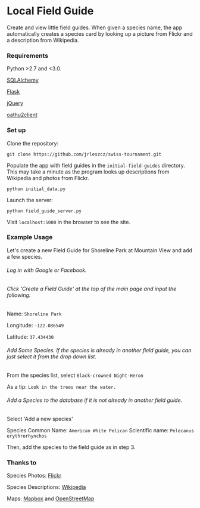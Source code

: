 # Local Field Guide
Create and view little field guides. When given a species name, the app automatically creates a species card by looking up a picture from Flickr and a description from Wikipedia. 


### Requirements

Python >2.7 and <3.0.

[SQLAlchemy](http://www.sqlalchemy.org/)

[Flask](http://flask.pocoo.org/)

[jQuery](https://jquery.com/)

[oathu2client](https://pypi.python.org/pypi/oauth2client)




### Set up

Clone the repository:

`git clone https://github.com/jrleszcz/swiss-tournament.git`


Populate the app with field guides in the `initial-field-guides` directory. This may take a minute as the program looks up descriptions from Wikipedia and photos from Flickr. 

`python initial_data.py`


Launch the server:

`python field_guide_server.py`


Visit `localhost:5000` in the browser to see the site.



### Example Usage

Let's create a new Field Guide for Shoreline Park at Mountain View and add a few species.


###### Log in with Google or Facebook.


###### Click 'Create a Field Guide' at the top of the main page and input the following:

Name: `Shoreline Park`

Longitude: `-122.086549`

Latitude: `37.434430`


###### Add Some Species. If the species is already in another field guide, you can just select it from the drop down list.


From the species list, select `Black-crowned Night-Heron`

As a tip: `Look in the trees near the water.`


###### Add a Species to the database if it is not already in another field guide.

Select 'Add a new species'

Species Common Name: `American White Pelican`
Scientific name: `Pelecanus erythrorhynchos`

Then, add the species to the field guide as in step 3. 

### Thanks to

Species Photos: [Flickr](https://www.flickr.com/)

Species Descriptions: [Wikipedia](https://www.wikipedia.org/)

Maps: [Mapbox](https://www.mapbox.com/about/maps/) and [OpenStreetMap](http://www.openstreetmap.org)

